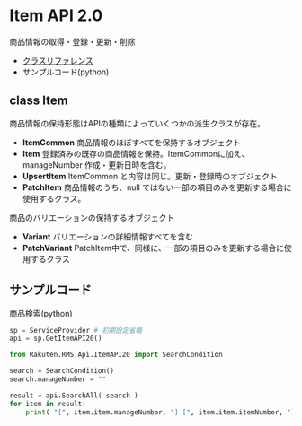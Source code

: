 # Item API 2.0

商品情報の取得・登録・更新・削除

- [クラスリファレンス](reference/rakuten.rms.api.itemapi20.itemapi20)
- サンプルコード(python)


## class Item

商品情報の保持形態はAPIの種類によっていくつかの派生クラスが存在。

- **ItemCommon** 商品情報のほぼすべてを保持するオブジェクト
- **Item** 登録済みの既存の商品情報を保持。ItemCommonに加え、manageNumber 作成・更新日時を含む。
- **UpsertItem** ItemCommon と内容は同じ。更新・登録時のオブジェクト
- **PatchItem** 商品情報のうち、null ではない一部の項目のみを更新する場合に使用するクラス。

商品のバリエーションの保持するオブジェクト

- **Variant** バリエーションの詳細情報すべてを含む
- **PatchVariant** PatchItem中で、同様に、一部の項目のみを更新する場合に使用するクラス
  

## サンプルコード

商品検索(python)

```python
sp = ServiceProvider # 初期設定省略
api = sp.GetItemAPI20()

from Rakuten.RMS.Api.ItemAPI20 import SearchCondition

search = SearchCondition()
search.manageNumber = ""

result = api.SearchAll( search )
for item in result:
    print( "[", item.item.manageNumber, "] [", item.item.itemNumber, "]", item.item.title )

```


